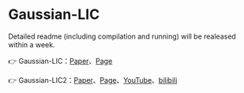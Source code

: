 # Gaussian-LIC

Detailed readme (including compilation and running) will be realeased within a week.

👉 Gaussian-LIC：[Paper](https://arxiv.org/pdf/2404.06926)、[Page](https://xingxingzuo.github.io/gaussian_lic/)

👉 Gaussian-LIC2：[Paper](https://arxiv.org/pdf/2507.04004)、[Page](https://xingxingzuo.github.io/gaussian_lic2/)、[YouTube](https://www.youtube.com/watch?v=SkPnpuCfh88)、[bilibili](https://www.bilibili.com/video/BV1fJ3kzfEYv/?spm_id_from=333.337.search-card.all.click&vd_source=99ac6409fc9373f3960feff31c28a189)
